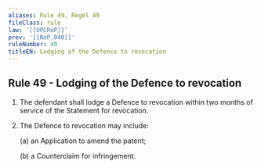 ```yaml
---
aliases: Rule 49, Regel 49
fileClass: rule
law: '[[UPCRoP]]'
prev: '[[RoP.048]]'
ruleNumber: 49
titleEN: Lodging of the Defence to revocation
---
```


## Rule 49 - Lodging of the Defence to revocation

1. The defendant shall lodge a Defence to revocation within two months of service of the Statement for revocation.
   
2. The Defence to revocation may include: 

   (a) an Application to amend the patent;  

   (b) a Counterclaim for infringement.